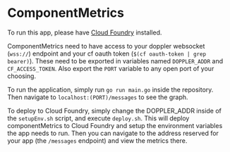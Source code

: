 # ComponentMetrics
To run this app, please have [Cloud Foundry](https://github.com/cloudfoundry/cf-release) installed.

ComponentMetrics need to have access to your doppler websocket (`wss://`) endpoint and your cf oauth token (`$(cf oauth-token | grep bearer)`). These need to be exported in variables named `DOPPLER_ADDR` and `CF_ACCESS_TOKEN`. Also export the `PORT` variable to any open port of your choosing.

To run the application, simply run `go run main.go` inside the repository. Then navigate to `localhost:(PORT)/messages` to see the graph. 

To deploy to Cloud Foundry, simply change the DOPPLER_ADDR inside of the `setupEnv.sh` script, and execute `deploy.sh`. This will deploy componentMetrics to Cloud Foundry and setup the environment variables the app needs to run. Then you can navigate to the address reserved for your app (the `/messages` endpoint) and view the metrics there.
